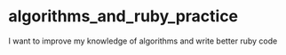 # algorithms_and_ruby_practice

I want to improve my knowledge of algorithms and write better ruby code
